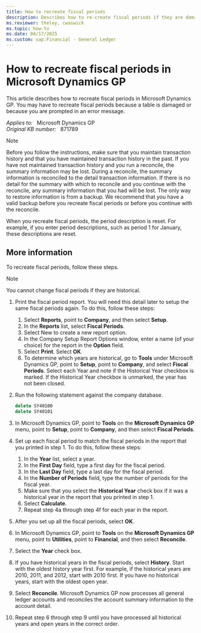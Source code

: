 ```yaml
---
title: How to recreate fiscal periods
description: Describes how to re-create fiscal periods if they are damaged or if they are incorrect in Microsoft Dynamics GP on Microsoft SQL Server.
ms.reviewer: theley, cwaswick
ms.topic: how-to
ms.date: 04/17/2025
ms.custom: sap:Financial - General Ledger
---
```

# How to recreate fiscal periods in Microsoft Dynamics GP

This article describes how to recreate fiscal periods in Microsoft Dynamics GP. You may have to recreate fiscal periods because a table is damaged or because you are prompted in an error message.

_Applies to:_ &nbsp; Microsoft Dynamics GP  
_Original KB number:_ &nbsp; 871789

> [!NOTE]
> Before you follow the instructions, make sure that you maintain transaction history and that you have maintained transaction history in the past. If you have not maintained transaction history and you run a reconcile, the summary information may be lost. During a reconcile, the summary information is reconciled to the detail transaction information. If there is no detail for the summary with which to reconcile and you continue with the reconcile, any summary information that you had will be lost. The only way to restore information is from a backup. We recommend that you have a valid backup before you recreate fiscal periods or before you continue with the reconcile.
>
> When you recreate fiscal periods, the period description is reset. For example, if you enter period descriptions, such as period 1 for January, these descriptions are reset.

## More information

To recreate fiscal periods, follow these steps.

> [!NOTE]
> You cannot change fiscal periods if they are historical.

1. Print the fiscal period report. You will need this detail later to setup the same fiscal periods again. To do this, follow these steps:

   1. Select **Reports**, point to **Company**, and then select **Setup**.
   2. In the **Reports** list, select **Fiscal Periods**.
   3. Select New to create a new report option.
   4. In the Company Setup Report Options window, enter a name (of your choice) for the report in the **Option** field.
   5. Select **Print**. Select **OK**.
   6. To determine which years are historical, go to **Tools** under Microsoft Dynamics GP, point to **Setup**, point to **Company**, and select **Fiscal Periods**. Select each Year and note if the Historical Year checkbox is marked. If the Historical Year checkbox is unmarked, the year has not been closed.

2. Run the following statement against the company database.

    ```sql
    delete SY40100
    delete SY40101
    ```

3. In Microsoft Dynamics GP, point to **Tools** on the **Microsoft Dynamics GP** menu, point to **Setup**, point to **Company**, and then select **Fiscal Periods**.
4. Set up each fiscal period to match the fiscal periods in the report that you printed in step 1. To do this, follow these steps:

    1. In the **Year** list, select a year.
    2. In the **First Day** field, type a first day for the fiscal period.
    3. In the **Last Day** field, type a last day for the fiscal period.
    4. In the **Number of Periods** field, type the number of periods for the fiscal year.
    5. Make sure that you select the **Historical Year** check box if it was a historical year in the report that you printed in step 1.
    6. Select **Calculate**.
    7. Repeat step 4a through step 4f for each year in the report.

5. After you set up all the fiscal periods, select **OK**.
6. In Microsoft Dynamics GP, point to **Tools** on the **Microsoft Dynamics GP** menu, point to **Utilities**, point to **Financial**, and then select **Reconcile**.
7. Select the **Year** check box.

8. If you have historical years in the fiscal periods, select **History**. Start with the oldest history year first. For example, if the historical years are 2010, 2011, and 2012, start with 2010 first. If you have no historical years, start with the oldest open year.

9. Select **Reconcile**. Microsoft Dynamics GP now processes all general ledger accounts and reconciles the account summary information to the account detail.
10. Repeat step 6 through step 9 until you have processed all historical years and open years in the correct order.
